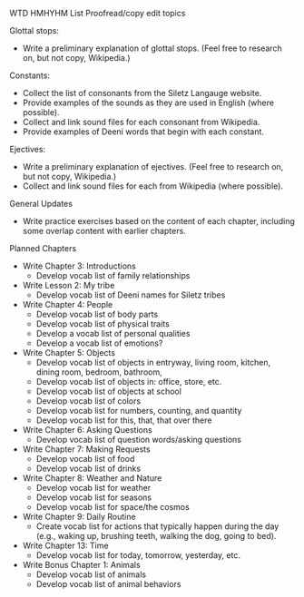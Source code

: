 WTD HMHYHM List
Proofread/copy edit topics

Glottal stops:
- Write a preliminary explanation of glottal stops. (Feel free to research on, but not copy, Wikipedia.)

Constants:
- Collect the list of consonants from the Siletz Langauge website.
- Provide examples of the sounds as they are used in English (where possible).
- Collect and link sound files for each consonant from Wikipedia.
- Provide examples of Deeni words that begin with each constant.

Ejectives:
- Write a preliminary explanation of ejectives. (Feel free to research on, but not copy, Wikipedia.)
- Collect and link sound files for each from Wikipedia (where possible).

General Updates
- Write practice exercises based on the content of each chapter, including some overlap content with earlier chapters.

Planned Chapters
- Write Chapter 3: Introductions
  - Develop vocab list of family relationships
- Write Lesson 2: My tribe
  - Develop vocab list of Deeni names for Siletz tribes
- Write Chapter 4: People
  - Develop vocab list of body parts
  - Develop vocab list of physical traits
  - Develop a vocab list of personal qualities
  - Develop a vocab list of emotions?
- Write Chapter 5: Objects
  - Develop vocab list of objects in entryway, living room, kitchen, dining room, bedroom, bathroom, 
  - Develop vocab list of objects in: office, store, etc.
  - Develop vocab list of objects at school
  - Develop vocab list of colors
  - Develop vocab list for numbers, counting, and quantity
  - Develop vocab list for this, that, that over there
- Write Chapter 6: Asking Questions
  - Develop vocab list of question words/asking questions
- Write Chapter 7: Making Requests
  - Develop vocab list of food
  - Develop vocab list of drinks
- Write Chapter 8: Weather and Nature
  - Develop vocab list for weather
  - Develop vocab list for seasons
  - Develop vocab list for space/the cosmos
- Write Chapter 9: Daily Routine
  - Create vocab list for actions that typically happen during the day (e.g., waking up, brushing teeth, walking the dog, going to bed).
- Write Chapter 13: Time
  - Develop vocab list for today, tomorrow, yesterday, etc.
- Write Bonus Chapter 1: Animals
  - Develop vocab list of animals
  - Develop vocab list of animal behaviors
